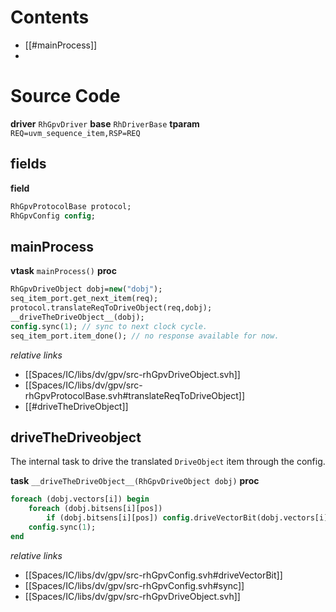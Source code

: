 # Contents
- [[#mainProcess]]
- 
# Source Code
**driver** `RhGpvDriver`
**base** `RhDriverBase`
**tparam** `REQ=uvm_sequence_item,RSP=REQ`

## fields
**field**
```systemverilog
RhGpvProtocolBase protocol;
RhGpvConfig config;
```

## mainProcess
**vtask** `mainProcess()`
**proc**
```systemverilog
RhGpvDriveObject dobj=new("dobj");
seq_item_port.get_next_item(req);
protocol.translateReqToDriveObject(req,dobj);
__driveTheDriveObject__(dobj);
config.sync(1); // sync to next clock cycle.
seq_item_port.item_done(); // no response available for now.
```
*relative links*
- [[Spaces/IC/libs/dv/gpv/src-rhGpvDriveObject.svh]]
- [[Spaces/IC/libs/dv/gpv/src-rhGpvProtocolBase.svh#translateReqToDriveObject]]
- [[#driveTheDriveObject]] 

## driveTheDriveobject
The internal task to drive the translated `DriveObject` item through the config.

**task** `__driveTheDriveObject__(RhGpvDriveObject dobj)`
**proc**
```systemverilog
foreach (dobj.vectors[i]) begin
	foreach (dobj.bitsens[i][pos])
		if (dobj.bitsens[i][pos]) config.driveVectorBit(dobj.vectors[i][pos],pos);
	config.sync(1);
end
```
*relative links*
- [[Spaces/IC/libs/dv/gpv/src-rhGpvConfig.svh#driveVectorBit]]
- [[Spaces/IC/libs/dv/gpv/src-rhGpvConfig.svh#sync]]
- [[Spaces/IC/libs/dv/gpv/src-rhGpvDriveObject.svh]]
